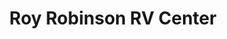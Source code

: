 ---
title: "Roy Robinson RV Center"
url: /marysville/roy-robinson-rv-center-smokey-point-boulevard/
shop: caravan
---